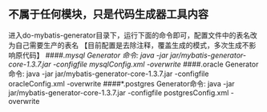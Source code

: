 ## 不属于任何模块，只是代码生成器工具内容
进入do-mybatis-generator目录下，运行下面的命令即可，配置文件中的表名改为自己需要生产的表名
【目前配置是去除注释，覆盖生成的模式，多次生成不影响原代码】
####*.mysql Generator 命令:
java -jar jar/mybatis-generator-core-1.3.7.jar -configfile mysqlConfig.xml -overwrite
####*.oracle Generator命令:
java -jar jar/mybatis-generator-core-1.3.7.jar -configfile oracleConfig.xml -overwrite
####*.postgres Generator命令:
java -jar jar/mybatis-generator-core-1.3.7.jar -configfile postgresConfig.xml -overwrite
